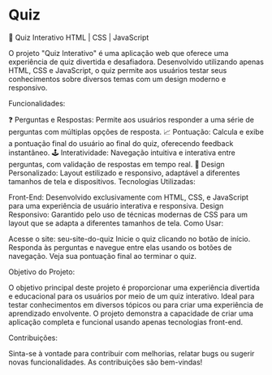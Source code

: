 # Quiz
🧠 Quiz Interativo
HTML | CSS | JavaScript

O projeto "Quiz Interativo" é uma aplicação web que oferece uma experiência de quiz divertida e desafiadora. Desenvolvido utilizando apenas HTML, CSS e JavaScript, o quiz permite aos usuários testar seus conhecimentos sobre diversos temas com um design moderno e responsivo.

Funcionalidades:

❓ Perguntas e Respostas: Permite aos usuários responder a uma série de perguntas com múltiplas opções de resposta.
📈 Pontuação: Calcula e exibe a pontuação final do usuário ao final do quiz, oferecendo feedback instantâneo.
🕹️ Interatividade: Navegação intuitiva e interativa entre perguntas, com validação de respostas em tempo real.
🎨 Design Personalizado: Layout estilizado e responsivo, adaptável a diferentes tamanhos de tela e dispositivos.
Tecnologias Utilizadas:

Front-End: Desenvolvido exclusivamente com HTML, CSS, e JavaScript para uma experiência de usuário interativa e responsiva.
Design Responsivo: Garantido pelo uso de técnicas modernas de CSS para um layout que se adapta a diferentes tamanhos de tela.
Como Usar:

Acesse o site: seu-site-do-quiz
Inicie o quiz clicando no botão de início.
Responda às perguntas e navegue entre elas usando os botões de navegação.
Veja sua pontuação final ao terminar o quiz.

Objetivo do Projeto:

O objetivo principal deste projeto é proporcionar uma experiência divertida e educacional para os usuários por meio de um quiz interativo. Ideal para testar conhecimentos em diversos tópicos ou para criar uma experiência de aprendizado envolvente. O projeto demonstra a capacidade de criar uma aplicação completa e funcional usando apenas tecnologias front-end.

Contribuições:

Sinta-se à vontade para contribuir com melhorias, relatar bugs ou sugerir novas funcionalidades. As contribuições são bem-vindas!
